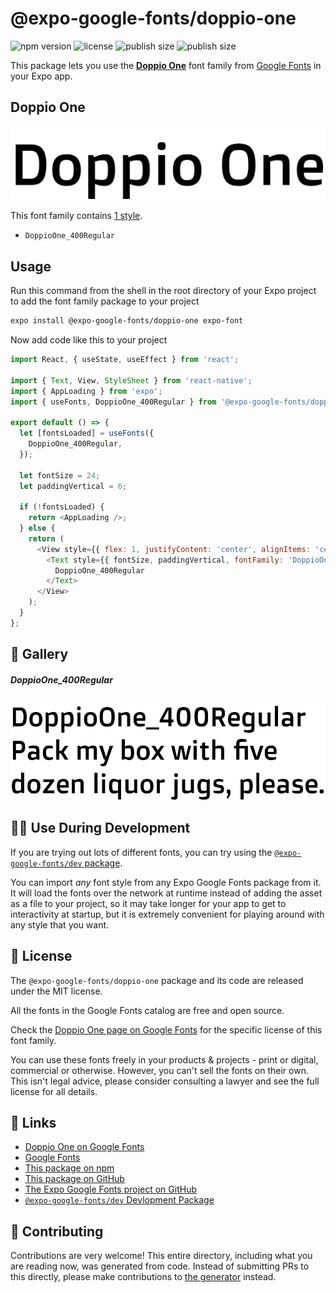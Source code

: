 # @expo-google-fonts/doppio-one

![npm version](https://flat.badgen.net/npm/v/@expo-google-fonts/doppio-one)
![license](https://flat.badgen.net/github/license/expo/google-fonts)
![publish size](https://flat.badgen.net/packagephobia/install/@expo-google-fonts/doppio-one)
![publish size](https://flat.badgen.net/packagephobia/publish/@expo-google-fonts/doppio-one)

This package lets you use the [**Doppio One**](https://fonts.google.com/specimen/Doppio+One) font family from [Google Fonts](https://fonts.google.com/) in your Expo app.

## Doppio One

![Doppio One](./font-family.png)

This font family contains [1 style](#-gallery).

- `DoppioOne_400Regular`

## Usage

Run this command from the shell in the root directory of your Expo project to add the font family package to your project
```sh
expo install @expo-google-fonts/doppio-one expo-font
```

Now add code like this to your project
```js
import React, { useState, useEffect } from 'react';

import { Text, View, StyleSheet } from 'react-native';
import { AppLoading } from 'expo';
import { useFonts, DoppioOne_400Regular } from '@expo-google-fonts/doppio-one';

export default () => {
  let [fontsLoaded] = useFonts({
    DoppioOne_400Regular,
  });

  let fontSize = 24;
  let paddingVertical = 6;

  if (!fontsLoaded) {
    return <AppLoading />;
  } else {
    return (
      <View style={{ flex: 1, justifyContent: 'center', alignItems: 'center' }}>
        <Text style={{ fontSize, paddingVertical, fontFamily: 'DoppioOne_400Regular' }}>
          DoppioOne_400Regular
        </Text>
      </View>
    );
  }
};

```

## 🔡 Gallery

##### DoppioOne_400Regular
![DoppioOne_400Regular](./DoppioOne_400Regular.ttf.png)


## 👩‍💻 Use During Development

If you are trying out lots of different fonts, you can try using the [`@expo-google-fonts/dev` package](https://github.com/expo/google-fonts/tree/master/font-packages/dev#readme).

You can import *any* font style from any Expo Google Fonts package from it. It will load the fonts
over the network at runtime instead of adding the asset as a file to your project, so it may take longer
for your app to get to interactivity at startup, but it is extremely convenient
for playing around with any style that you want.

## 📖 License

The `@expo-google-fonts/doppio-one` package and its code are released under the MIT license.

All the fonts in the Google Fonts catalog are free and open source.

Check the [Doppio One page on Google Fonts](https://fonts.google.com/specimen/Doppio+One) for the specific license of this font family.

You can use these fonts freely in your products & projects - print or digital, commercial or otherwise. However, you can't sell the fonts on their own. This isn't legal advice, please consider consulting a lawyer and see the full license for all details.

## 🔗 Links

- [Doppio One on Google Fonts](https://fonts.google.com/specimen/Doppio+One)
- [Google Fonts](https://fonts.google.com/)
- [This package on npm](https://www.npmjs.com/package/@expo-google-fonts/doppio-one)
- [This package on GitHub](https://github.com/expo/google-fonts/tree/master/font-packages/doppio-one)
- [The Expo Google Fonts project on GitHub](https://github.com/expo/google-fonts)
- [`@expo-google-fonts/dev` Devlopment Package](https://github.com/expo/google-fonts/tree/master/font-packages/dev)

## 🤝 Contributing

Contributions are very welcome! This entire directory, including what you are reading now, was generated from code. Instead of submitting PRs to this directly, please make contributions to [the generator](https://github.com/expo/google-fonts/tree/master/packages/generator) instead.
